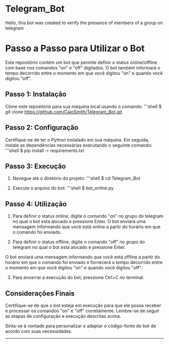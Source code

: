 # Telegram_Bot
Hello, this bot was created to verify the presence of members of a group on telegram


# Passo a Passo para Utilizar o Bot

Este repositório contém um bot que permite definir o status online/offline com base nos comandos "on" e "off" digitados. O bot também informará o tempo decorrido entre o momento em que você digitou "on" e quando você digitou "off".

## Passo 1: Instalação

Clone este repositório para sua máquina local usando o comando:
'''shell
$ git clone https://github.com/CaioSmith/Telegram_Bot.git

## Passo 2: Configuração

Certifique-se de ter o Python instalado em sua máquina. Em seguida, instale as dependências necessárias executando o seguinte comando:
'''shell
$ pip install -r requirements.txt

## Passo 3: Execução

1. Navegue até o diretório do projeto:
'''shell
$ cd Telegram_Bot

2. Execute o arquivo do bot:
'''shell
$ bot_online.py

## Passo 4: Utilização

1. Para definir o status online, digite o comando "on" no grupo do telegram no qual o bot esta alocado e pressione Enter.
O bot enviará uma mensagem informando que você está online a partir do horário em que o comando foi enviado.

2. Para definir o status offline, digite o comando "off" no grupo do telegram no qual o bot esta alocado e pressione Enter.

O bot enviará uma mensagem informando que você está offline a partir do horário em que o comando foi enviado e fornecerá o tempo decorrido entre o momento em que você digitou "on" e quando você digitou "off".

3. Para encerrar a execução do bot, pressione Ctrl+C no terminal.

## Considerações Finais

Certifique-se de que o bot esteja em execução para que ele possa receber e processar os comandos "on" e "off" corretamente. Lembre-se de seguir as etapas de configuração e execução descritas acima.

Sinta-se à vontade para personalizar e adaptar o código-fonte do bot de acordo com suas necessidades.

---
